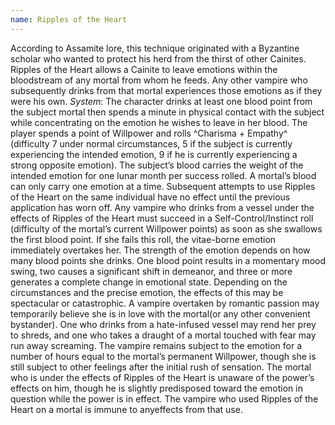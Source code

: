 ```yaml
---
name: Ripples of the Heart
---
```


According to Assamite lore, this technique originated with a Byzantine scholar who wanted to protect his herd from the thirst of other Cainites. Ripples of the Heart allows a Cainite to leave emotions within the bloodstream of any mortal from whom he feeds. Any other vampire who subsequently drinks from that mortal experiences those emotions as if they were his own.
_System_: The character drinks at least one blood point from the subject mortal then spends a minute in physical contact with the subject while concentrating on the emotion he wishes to leave in her blood. The player spends a point of Willpower and rolls ^Charisma + Empathy^ (difficulty 7 under normal circumstances, 5 if the subject is currently experiencing the intended emotion, 9 if he is currently experiencing a strong opposite emotion). The subject’s blood carries the weight of the intended emotion for one lunar month per success rolled. A mortal’s blood can only carry one emotion at a time. Subsequent attempts to use Ripples of the Heart on the same individual have no effect until the previous application has worn off. Any vampire who drinks from a vessel under the effects of Ripples of the Heart must succeed in a Self-Control/Instinct roll (difficulty of the mortal’s current Willpower points) as soon as she swallows the first blood point. If she fails this roll, the vitae-borne emotion immediately overtakes her. The strength of the emotion depends on how many blood points she drinks. One blood point results in a momentary mood swing, two causes a significant shift in demeanor, and three or more generates a complete change in emotional state. Depending on the circumstances and the precise emotion, the effects of this may be spectacular or catastrophic. A vampire overtaken by romantic passion may temporarily believe she is in love with the mortal(or any other convenient bystander). One who drinks from a hate-infused vessel may rend her prey to shreds, and one who takes a draught of a mortal touched with fear may run away screaming. The vampire remains subject to the emotion for a number of hours equal to the mortal’s permanent Willpower, though she is still subject to other feelings after the initial rush of sensation. The mortal who is under the effects of Ripples of the Heart is unaware of the power’s effects on him, though he is slightly predisposed toward the emotion in question while the power is in effect. The vampire who used Ripples of the Heart on a mortal is immune to anyeffects from that use.
